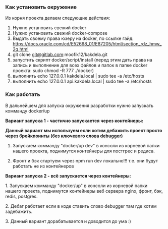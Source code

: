 ### Как установить окружение ###
Из корня проекта делаем следующие действия:

1. Нужно установить свежий docker
2. Нужно установить свежий docker-compose
3. Выдать своему права юзеру на docker, по ссылке гайд: https://docs.oracle.com/cd/E52668_01/E87205/html/section_rdz_hmw_2q.html
5. git clone git@gitlab.com:moofik12/kakdela.git
6. запустить скрипт docker/script/install (перед этим дать права на запись и выполнение для всех файлов и папок в папке docker проекта: sudo chmod -R 777 ./docker)
7. выполнить echo 127.0.0.1 kakdela.local | sudo tee -a /etc/hosts
8. выполнить echo 127.0.0.1 api.kakdela.local | sudo tee -a /etc/hosts

### Как работать ###

<p>В дальнейшем для запуска окружения разработки нужно запускать комманду docker/up</p>

<p><b>Вариант запуска 1 - частично запускается через контейнеры:</b></p>
<p><b>Данный вариант мы используем если хотим дебажить проект просто через брейкпоинты (без ключевого слова debugger)</b></p>

1. Запускаем комманду "docker/up dev" в консоли из корневой папки нашего проекта, поднимутся контейнеры для постгрес и редиса.
2. <p>Фронт и бэк стартуем через npm run dev локально!!! т.е. они будут работать не из контейнеров</p>

<p><b>Вариант запуска 2 - всё запускается через контейнеры:</b></p>
<p>1. Запускаем комманду "docker/up" в консоли из корневой папки нашего проекта, поднимутся контейнеры веб сервера nginx, фронт, бэк, redis, postgres.</p>
<p>2. Дебаг работает если в коде ставить слово debugger там где хотим задебажить.
<p>3. Данный вариант дорабатывается и доводится до ума :)</p>